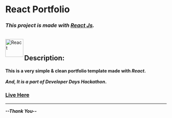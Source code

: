 # React Portfolio

### **_This project is made with [React Js](https://reactjs.org/)._**

<br/>

<img align="left" width="56" alt="React" src="./public/favicon.ico" />

<br/>

## Description:

<h4>
    This is a very simple & clean portfolio template made with <i>React</i>.
    <br/><br/>
    <i>And, It is a part of Developer Days Hackathon</i>.<br/>
</h4>

### [Live Here](https://react-portfolio-velibor.vercel.app/)

<hr/>

**_--Thank You--_**
